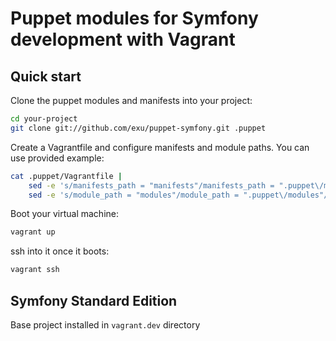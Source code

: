 Puppet modules for Symfony development with Vagrant
===================================================

Quick start
-----------

Clone the puppet modules and manifests into your project:

```bash
cd your-project
git clone git://github.com/exu/puppet-symfony.git .puppet
```

Create a Vagrantfile and configure manifests and module paths. You can use
provided example:

```bash
cat .puppet/Vagrantfile |
    sed -e 's/manifests_path = "manifests"/manifests_path = ".puppet\/manifests"/g' |
    sed -e 's/module_path = "modules"/module_path = ".puppet\/modules"/g' > Vagrantfile
```

Boot your virtual machine:

```bash
vagrant up
```

ssh into it once it boots:

```bash
vagrant ssh
```

Symfony Standard Edition
------------------------

Base project installed in `vagrant.dev` directory
